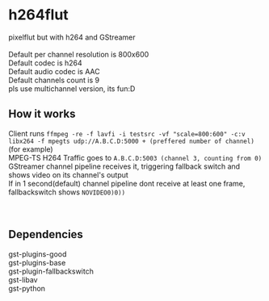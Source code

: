 # h264flut

pixelflut but with h264 and GStreamer<br><br>
Default per channel resolution is 800x600<br>
Default codec is h264<br>
Default audio codec is AAC<br>
Default channels count is 9<br>
pls use multichannel version, its fun:D
<br>

## How it works<br>

Client runs `ffmpeg -re -f lavfi -i testsrc -vf "scale=800:600" -c:v libx264 -f mpegts udp://A.B.C.D:5000 + (preffered number of channel)` (for example)<br>
MPEG-TS H264 Traffic goes to `A.B.C.D:5003 (channel 3, counting from 0)`<br>
GStreamer channel pipeline receives it, triggering fallback switch and shows video on its channel's output<br>
If in 1 second(default) channel pipeline dont receive at least one frame, fallbackswitch shows `NOVIDEO0)0))`<br><br>
<br>

## Dependencies

gst-plugins-good<br>
gst-plugins-base<br>
gst-plugin-fallbackswitch<br>
gst-libav<br>
gst-python
